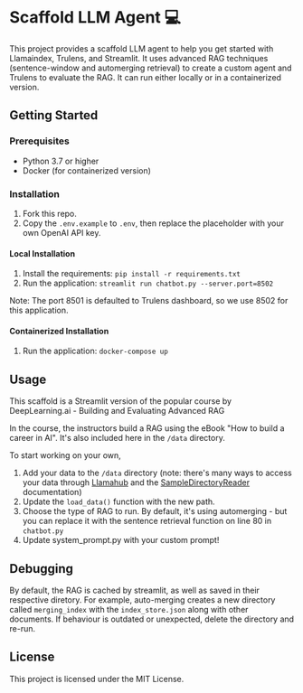# Scaffold LLM Agent 💻

This project provides a scaffold LLM agent to help you get started with Llamaindex, Trulens, and Streamlit. It uses advanced RAG techniques (sentence-window and automerging retrieval) to create a custom agent and Trulens to evaluate the RAG. It can run either locally or in a containerized version.

## Getting Started

### Prerequisites

- Python 3.7 or higher
- Docker (for containerized version)

### Installation

1. Fork this repo.
2. Copy the `.env.example` to `.env`, then replace the placeholder with your own OpenAI API key.

#### Local Installation

1. Install the requirements: `pip install -r requirements.txt`
2. Run the application: `streamlit run chatbot.py --server.port=8502`

Note: The port 8501 is defaulted to Trulens dashboard, so we use 8502 for this application.

#### Containerized Installation

1. Run the application: `docker-compose up`

## Usage

This scaffold is a Streamlit version of the popular course by DeepLearning.ai - Building and Evaluating Advanced RAG

In the course, the instructors build a RAG using the eBook "How to build a career in AI". It's also included here in the `/data` directory.

To start working on your own,

1. Add your data to the `/data` directory (note: there's many ways to access your data through [Llamahub](https://llamahub.ai/) and the [SampleDirectoryReader](https://docs.llamaindex.ai/en/stable/examples/data_connectors/simple_directory_reader.html) documentation)
2. Update the `load_data()` function with the new path.
3. Choose the type of RAG to run. By default, it's using automerging - but you can replace it with the sentence retrieval function on line 80 in `chatbot.py`
4. Update system_prompt.py with your custom prompt!

## Debugging

By default, the RAG is cached by streamlit, as well as saved in their respective diretory. For example, auto-merging creates a new directory called `merging_index` with the `index_store.json` along with other documents. If behaviour is outdated or unexpected, delete the directory and re-run.

## License

This project is licensed under the MIT License.
